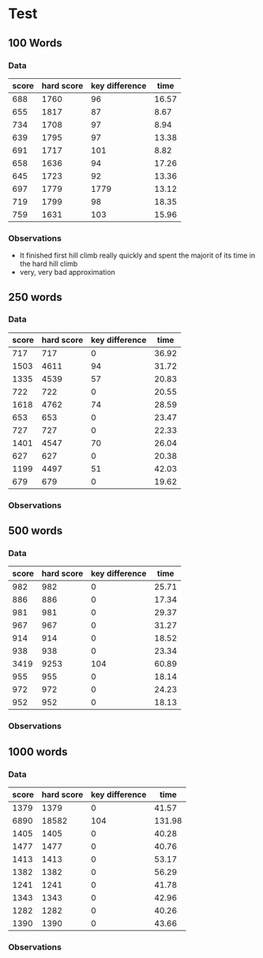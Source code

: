 # Test

## 100 Words

### Data

|score | hard score | key difference | time  |
|------|------------|----------------|------ |
|688   |1760        |96              |16.57  |
|655   |1817        |87              |8.67   |
|734   |1708        |97              |8.94   |
|639   |1795        |97              |13.38  |
|691   |1717        |101             |8.82   |
|658   |1636        |94              |17.26  |
|645   |1723        |92              |13.36  |
|697   |1779        |1779            |13.12  |
|719   |1799        |98              | 18.35 |
|759   |1631        |103             |15.96  |

### Observations
- It finished first hill climb really quickly and spent the majorit of its time in the hard hill climb
- very, very bad approximation

## 250 words
### Data
|score | hard score | key difference | time |
|------|------------|----------------|------|
|717   |717         |0               |36.92 |
|1503  |4611        |94              |31.72 |
|1335  |4539        |57              |20.83 |
|722   |722         |0               |20.55 |
|1618  |4762        |74              |28.59 |
|653   |653         |0               |23.47 |
|727   |727         |0               |22.33 |
|1401  |4547        |70              |26.04 |
|627   |627         |0               |20.38 |
|1199  |4497        |51              |42.03 |
|679   |679         |0               |19.62 |

### Observations

## 500 words
### Data
|score | hard score | key difference | time |
|------|------------|----------------|------|
|982   |982         |0               |25.71 |
|886   |886         |0               |17.34 |
|981   |981         |0               |29.37 |
|967   |967         |0               |31.27 |
|914   |914         |0               |18.52 |
|938   |938         |0               |23.34 |
|3419  |9253        |104             |60.89 |
|955   |955         |0               |18.14 |
|972   |972         |0               |24.23 |
|952   |952         |0               |18.13 |

### Observations

## 1000 words
### Data
|score | hard score | key difference | time |
|------|------------|----------------|------|
|1379  |1379        |0               |41.57 |
|6890  |18582       |104             |131.98|
|1405  |1405        |0               |40.28 |
|1477  |1477        |0               |40.76 |
|1413  |1413        |0               |53.17 |
|1382  |1382        |0               |56.29 |
|1241  |1241        |0               |41.78 |
|1343  |1343        |0               |42.96 |
|1282  |1282        |0               |40.26 |
|1390  |1390        |0               |43.66 |

### Observations

